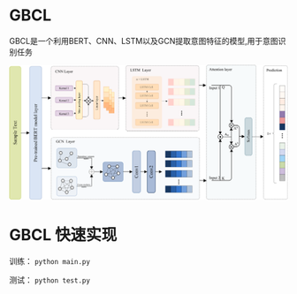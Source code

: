 # GBCL

GBCL是一个利用BERT、CNN、LSTM以及GCN提取意图特征的模型,用于意图识别任务


![模型结构图](model.png)


# GBCL 快速实现

训练：   `python main.py `  

测试：   `python test.py `   

